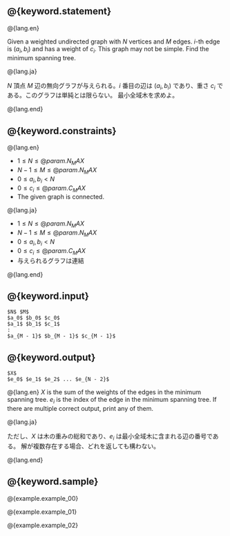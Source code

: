 ## @{keyword.statement}

@{lang.en}

Given a weighted undirected graph with $N$ vertices and $M$ edges. $i$-th edge is $(a_i, b_i)$ and has a weight of $c_i$. This graph may not be simple.
Find the minimum spanning tree.

@{lang.ja}

$N$ 頂点 $M$ 辺の無向グラフが与えられる。$i$ 番目の辺は $(a_i, b_i)$ であり、重さ $c_i$ である。このグラフは単純とは限らない。
最小全域木を求めよ。

@{lang.end}

## @{keyword.constraints}

@{lang.en} 

- $1 \leq N \leq @{param.N_MAX}$
- $N - 1 \leq M \leq @{param.N_MAX}$
- $0 \leq a_i, b_i < N$
- $0 \leq c_i \leq @{param.C_MAX}$
- The given graph is connected. 

@{lang.ja}

- $1 \leq N \leq @{param.N_MAX}$
- $N - 1 \leq M \leq @{param.N_MAX}$
- $0 \leq a_i, b_i < N$
- $0 \leq c_i \leq @{param.C_MAX}$
- 与えられるグラフは連結

@{lang.end}

## @{keyword.input}

~~~
$N$ $M$
$a_0$ $b_0$ $c_0$
$a_1$ $b_1$ $c_1$
:
$a_{M - 1}$ $b_{M - 1}$ $c_{M - 1}$
~~~

## @{keyword.output}

~~~
$X$
$e_0$ $e_1$ $e_2$ ... $e_{N - 2}$
~~~

@{lang.en}
$X$ is the sum of the weights of the edges in the minimum spanning tree. $e_i$ is the index of the edge in the minimum spanning tree.
If there are multiple correct output, print any of them.

@{lang.ja}

ただし、$X$ は木の重みの総和であり、$e_i$ は最小全域木に含まれる辺の番号である。
解が複数存在する場合、どれを返しても構わない。

@{lang.end}

## @{keyword.sample}

@{example.example_00}

@{example.example_01}

@{example.example_02}
